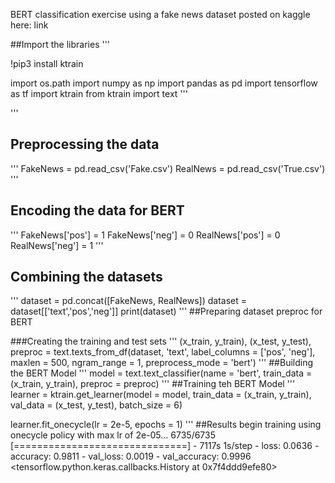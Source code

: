 
BERT classification exercise using a fake news dataset posted on kaggle here: link


##Import the libraries
'''

  !pip3 install ktrain

  import os.path 
  import numpy as np
  import pandas as pd
  import tensorflow as tf
  import ktrain
  from ktrain import text 
'''

'''
## Preprocessing the data
'''
  FakeNews = pd.read_csv('Fake.csv')
  RealNews = pd.read_csv('True.csv')
'''
## Encoding the data for BERT
'''
  FakeNews['pos'] = 1
  FakeNews['neg'] = 0
  RealNews['pos'] = 0
  RealNews['neg'] = 1
'''

## Combining the datasets
'''
  dataset = pd.concat([FakeNews, RealNews])
  dataset = dataset[['text','pos','neg']]
  print(dataset)
'''
##Preparing dataset preproc for BERT

###Creating the training and test sets
'''
  (x_train, y_train), (x_test, y_test), preproc = text.texts_from_df(dataset, 'text',
                                                                       label_columns = ['pos', 'neg'],
                                                                       maxlen = 500,
                                                                       ngram_range = 1,
                                                                       preprocess_mode = 'bert')
'''
##Building the BERT Model
'''
  model = text.text_classifier(name = 'bert',
                               train_data = (x_train, y_train),
                               preproc = preproc)
'''
##Training teh BERT Model
'''
   learner = ktrain.get_learner(model = model, 
                               train_data = (x_train, y_train),
                               val_data = (x_test, y_test),
                               batch_size = 6)

  learner.fit_onecycle(lr = 2e-5,
                       epochs = 1)
'''
##Results
begin training using onecycle policy with max lr of 2e-05...
6735/6735 [==============================] - 7117s 1s/step - loss: 0.0636 - accuracy: 0.9811 - val_loss: 0.0019 - val_accuracy: 0.9996
<tensorflow.python.keras.callbacks.History at 0x7f4ddd9efe80>
                     
